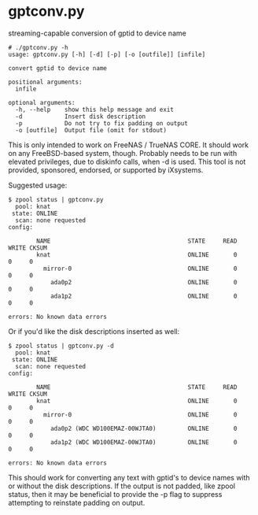 # gptconv.py
streaming-capable conversion of gptid to device name

```
# ./gptconv.py -h
usage: gptconv.py [-h] [-d] [-p] [-o [outfile]] [infile]

convert gptid to device name

positional arguments:
  infile

optional arguments:
  -h, --help    show this help message and exit
  -d            Insert disk description
  -p            Do not try to fix padding on output
  -o [outfile]  Output file (omit for stdout)
```

This is only intended to work on FreeNAS / TrueNAS CORE. It should work on any FreeBSD-based system, though. Probably needs to be run with elevated privileges, due to diskinfo calls, when -d is used.
This tool is not provided, sponsored, endorsed, or supported by iXsystems.

Suggested usage:
```
$ zpool status | gptconv.py
  pool: knat
 state: ONLINE
  scan: none requested
config:

        NAME                                       STATE     READ WRITE CKSUM
        knat                                       ONLINE       0     0     0
          mirror-0                                 ONLINE       0     0     0
            ada0p2                                 ONLINE       0     0     0
            ada1p2                                 ONLINE       0     0     0

errors: No known data errors
```
Or if you'd like the disk descriptions inserted as well:
```
$ zpool status | gptconv.py -d
  pool: knat
 state: ONLINE
  scan: none requested
config:

        NAME                                       STATE     READ WRITE CKSUM
        knat                                       ONLINE       0     0     0
          mirror-0                                 ONLINE       0     0     0
            ada0p2 (WDC WD100EMAZ-00WJTA0)         ONLINE       0     0     0
            ada1p2 (WDC WD100EMAZ-00WJTA0)         ONLINE       0     0     0

errors: No known data errors
```
This should work for converting any text with gptid's to device names with or without the disk descriptions. If the output is not padded, like zpool status, then it may be beneficial to provide the -p flag to suppress attempting to reinstate padding on output.
